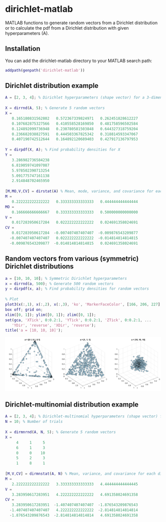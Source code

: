 # dirichlet-matlab
MATLAB functions to generate random vectors from a Dirichlet distribution or to calculate the pdf from a Dirichlet distribution with given hyperparameters (A).

## Installation
You can add the dirichlet-matlab directory to your MATLAB search path:
```matlab
addpath(genpath('dirichlet-matlab'))  
```

## Dirichlet distribution example
```matlab
A = [2, 3, 4]; % Dirichlet hyperparameters (shape vector) for a 3-dimensional distribution

X = dirrnd(A, 5); % Generate 5 random vectors
X =
   0.165180831562802   0.572367339824971   0.262451828612227
   0.107682875327566   0.410558528169850   0.481758596502584
   0.124892099736948   0.230780581503848   0.644327318759204
   0.236682038827591   0.444503367825342   0.318814593347067
   0.407190742512644   0.164892120689403   0.427917136797953
   
Y = dirpdf(X, A); % Find probability densities for X
Y =
   3.286982736584238
   6.819059741097087
   5.978502390713254
   5.091775747161138
   2.914848702465950
   
[M,MO,V,CV] = dirstat(A) % Mean, mode, variance, and covariance for each dimension
M =
   0.222222222222222   0.333333333333333   0.444444444444444
MO =
   0.166666666666667   0.333333333333333   0.500000000000000
V =
   0.017283950617284   0.022222222222222   0.024691358024691
CV =
   0.017283950617284  -0.007407407407407  -0.009876543209877
  -0.007407407407407   0.022222222222222  -0.014814814814815
  -0.009876543209877  -0.014814814814815   0.024691358024691
```

## Random vectors from various (symmetric) Dirichlet distributions
```matlab
a = [10, 10, 10]; % Symmetric Dirichlet hyperparameters
x = dirrnd(a, 500); % Generate 500 random vectors
y = dirpdf(x, a); % Find probability densities for random vectors

% Plot
plot3(x(:,1), x(:,2), x(:,3), 'ko', 'MarkerFaceColor', [166, 206, 227]./255); 
box off; grid on;
xlim([0, 1]); ylim([0, 1]); zlim([0, 1]);
set(gca, 'XTick', 0:0.2:1, 'YTick', 0:0.2:1, 'ZTick', 0:0.2:1, ...
   'YDir', 'reverse', 'XDir', 'reverse');
title('a = [10, 10, 10]');
```
![Random vectors from various Dirichlet distributions.](images/figure-random-vectors.png)

## Dirichlet-multinomial distribution example
```matlab
A = [2, 3, 4]; % Dirichlet-multinomial hyperparameters (shape vector) for a 3-dimensional distribution
N = 10; % Number of trials

X = dirmnrnd(A, N, 5); % Generate 5 random vectors
X =
     4     1     5
     6     1     3
     0     0    10
     5     2     3
     1     8     1
   
[M,V,CV] = dirmnstat(A, N) % Mean, variance, and covariance for each dimension
M =
   2.222222222222222   3.333333333333333   4.444444444444445
V =
   3.283950617283951   4.222222222222222   4.691358024691358
CV =
   3.283950617283951  -1.407407407407407  -1.876543209876543
  -1.407407407407407   4.222222222222222  -2.814814814814814
  -1.876543209876543  -2.814814814814814   4.691358024691358
```